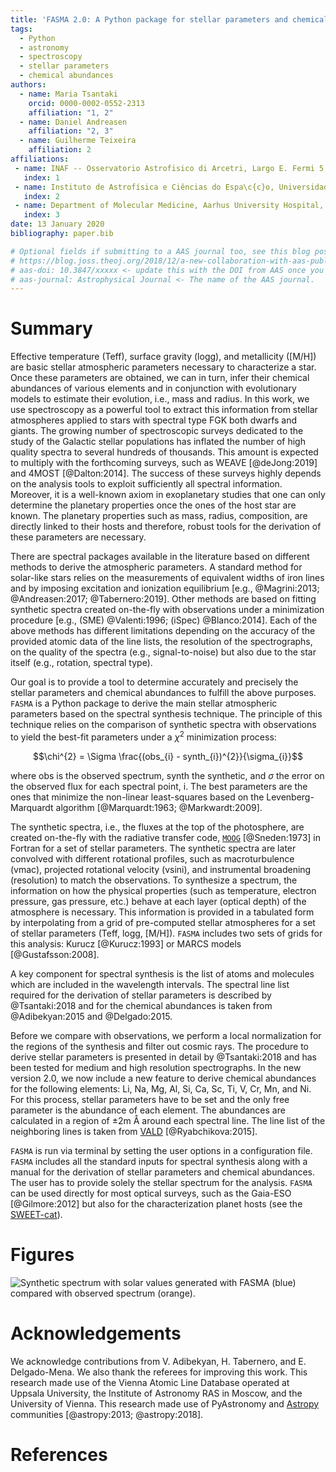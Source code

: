 ```yaml
---
title: 'FASMA 2.0: A Python package for stellar parameters and chemical abundances'
tags:
  - Python
  - astronomy
  - spectroscopy
  - stellar parameters
  - chemical abundances
authors:
  - name: Maria Tsantaki
    orcid: 0000-0002-0552-2313
    affiliation: "1, 2"
  - name: Daniel Andreasen
    affiliation: "2, 3"
  - name: Guilherme Teixeira
    affiliation: 2
affiliations:
 - name: INAF -- Osservatorio Astrofisico di Arcetri, Largo E. Fermi 5, 50125 Firenze, Italy
   index: 1
 - name: Instituto de Astrofísica e Ciências do Espa\c{c}o, Universidade do Porto, CAUP, Rua das Estrelas, Porto, 4150-762, Portugal
   index: 2
 - name: Department of Molecular Medicine, Aarhus University Hospital, Aarhus, Denmark
   index: 3
date: 13 January 2020
bibliography: paper.bib

# Optional fields if submitting to a AAS journal too, see this blog post:
# https://blog.joss.theoj.org/2018/12/a-new-collaboration-with-aas-publishing
# aas-doi: 10.3847/xxxxx <- update this with the DOI from AAS once you know it.
# aas-journal: Astrophysical Journal <- The name of the AAS journal.
---
```


# Summary

Effective temperature (Teff), surface gravity (logg), and metallicity ([M/H]) are basic stellar atmospheric parameters necessary to characterize a star. Once these parameters are obtained, we can in turn, infer their chemical abundances of various elements and in conjunction with evolutionary models to estimate their evolution, i.e., mass and radius. In this work, we use spectroscopy as a powerful tool to extract this information from stellar atmospheres applied to stars with spectral type FGK both dwarfs and giants. The growing number of spectroscopic surveys dedicated to the study of the Galactic stellar populations has inflated the number of high quality spectra to several hundreds of thousands. This amount is expected to multiply with the forthcoming surveys, such as WEAVE [@deJong:2019] and 4MOST [@Dalton:2014]. The success of these surveys highly depends on the analysis tools to exploit sufficiently all spectral information. Moreover, it is a well-known axiom in exoplanetary studies that one can only determine the planetary properties once the ones of the host star are known. The planetary properties such as mass, radius, composition, are directly linked to their hosts and therefore, robust tools for the derivation of these parameters are necessary.

There are spectral packages available in the literature based on different methods to derive the atmospheric parameters. A standard method for solar-like stars relies on the measurements of equivalent widths of iron lines and by imposing excitation and ionization equilibrium [e.g., @Magrini:2013; @Andreasen:2017; @Tabernero:2019]. Other methods are based on fitting synthetic spectra created on-the-fly with observations under a minimization procedure [e.g., (SME) @Valenti:1996; (iSpec) @Blanco:2014]. Each of the above methods has different limitations depending on the accuracy of the provided atomic data of the line lists, the resolution of the spectrographs, on the quality of the spectra (e.g., signal-to-noise) but also due to the star itself (e.g., rotation, spectral type).

Our goal is to provide a tool to determine accurately and precisely the stellar parameters and chemical abundances to fulfill the above purposes. ``FASMA`` is a Python package to derive the main stellar atmospheric parameters based on the spectral synthesis technique. The principle of this technique relies on the comparison of synthetic spectra with observations to yield the best-fit parameters under a $\chi^{2}$ minimization process:

 $$\chi^{2} = \Sigma \frac{(obs_{i} - synth_{i})^{2}}{\sigma_{i}}$$

where obs is the observed spectrum, synth the synthetic, and $\sigma$ the error on the observed flux for each spectral point, i. The best parameters are the ones that minimize the non-linear least-squares based on the Levenberg-Marquardt algorithm [@Marquardt:1963; @Markwardt:2009].

The synthetic spectra, i.e., the fluxes at the top of the photosphere, are created on-the-fly with the radiative transfer code, [``MOOG``](https://www.as.utexas.edu/~chris/moog.html) [@Sneden:1973] in Fortran for a set of stellar parameters. The synthetic spectra are later convolved with different rotational profiles, such as macroturbulence (vmac), projected rotational velocity (vsini), and instrumental broadening (resolution) to match the observations. To synthesize a spectrum, the information on how the physical properties (such as temperature, electron pressure, gas pressure, etc.) behave at each layer (optical depth) of the atmosphere is necessary. This information is provided in a tabulated form by interpolating from a grid of pre-computed stellar atmospheres for a set of stellar parameters (Teff, logg, [M/H]). ``FASMA`` includes two sets of grids for this analysis: Kurucz [@Kurucz:1993] or MARCS models [@Gustafsson:2008].

A key component for spectral synthesis is the list of atoms and molecules which are included in the wavelength intervals. The spectral line list required for the derivation of stellar parameters is described by @Tsantaki:2018 and for the chemical abundances is taken from @Adibekyan:2015 and @Delgado:2015.

Before we compare with observations, we perform a local normalization for the regions of the synthesis and filter out cosmic rays. The procedure to derive stellar parameters is presented in detail by @Tsantaki:2018 and has been tested for medium and high resolution spectrographs. In the new version 2.0, we now include a new feature to derive chemical abundances for the following elements: Li, Na, Mg, Al, Si, Ca, Sc, Ti, V, Cr, Mn, and Ni. For this process, stellar parameters have to be set and the only free parameter is the abundance of each element. The abundances are calculated in a region of &pm;2m &angst; around each spectral line. The line list of the neighboring lines is taken from [VALD](http://vald.astro.uu.se/~vald/php/vald.php) [@Ryabchikova:2015].

``FASMA`` is run via terminal by setting the user options in a configuration file. ``FASMA`` includes all the standard inputs for spectral synthesis along with a manual for the derivation of stellar parameters and chemical abundances. The user has to provide solely the stellar spectrum for the analysis. ``FASMA`` can be used directly for most optical surveys, such as the Gaia-ESO [@Gilmore:2012] but also for the characterization planet hosts (see the [SWEET-cat](https://www.astro.up.pt/resources/sweet-cat/)).

# Figures

![Synthetic spectrum with solar values generated with ``FASMA`` (blue) compared with observed spectrum (orange).
](img/Sun_fasma.png)

# Acknowledgements

We acknowledge contributions from V. Adibekyan, H. Tabernero, and E. Delgado-Mena. We also thank the referees for improving this work. This research made use of the Vienna Atomic Line Database operated at Uppsala University, the Institute of Astronomy RAS in Moscow, and the University of Vienna. This research made use of  PyAstronomy and [Astropy](http://www.astropy.org) communities [@astropy:2013; @astropy:2018].

# References
